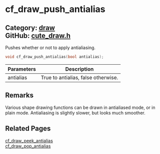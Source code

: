 [](../header.md ':include')

# cf_draw_push_antialias

Category: [draw](/api_reference?id=draw)  
GitHub: [cute_draw.h](https://github.com/RandyGaul/cute_framework/blob/master/include/cute_draw.h)  
---

Pushes whether or not to apply antialiasing.

```cpp
void cf_draw_push_antialias(bool antialias);
```

Parameters | Description
--- | ---
antialias | True to antialias, false otherwise.

## Remarks

Various shape drawing functions can be drawn in antialiased mode, or in plain mode. Antialiasing is slightly slower,
but looks much smoother.

## Related Pages

[cf_draw_peek_antialias](/draw/cf_draw_peek_antialias.md)  
[cf_draw_pop_antialias](/draw/cf_draw_pop_antialias.md)  
